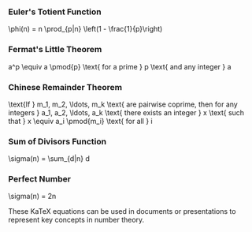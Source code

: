 ### Euler's Totient Function

\phi(n) = n \prod_{p|n} \left(1 - \frac{1}{p}\right)

### Fermat's Little Theorem

a^p \equiv a \pmod{p} \text{ for a prime } p \text{ and any integer } a

### Chinese Remainder Theorem

\text{If } m_1, m_2, \ldots, m_k \text{ are pairwise coprime, then for any integers } a_1, a_2, \ldots, a_k \text{ there exists an integer } x \text{ such that } x \equiv a_i \pmod{m_i} \text{ for all } i

### Sum of Divisors Function

\sigma(n) = \sum_{d|n} d

### Perfect Number

\sigma(n) = 2n

These KaTeX equations can be used in documents or presentations to represent key concepts in number theory.